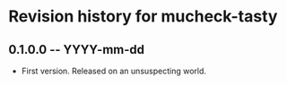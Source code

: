 # Revision history for mucheck-tasty

## 0.1.0.0 -- YYYY-mm-dd

* First version. Released on an unsuspecting world.
